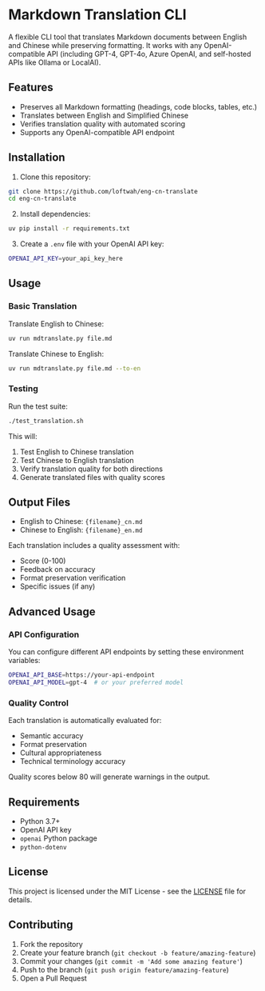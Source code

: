 # Markdown Translation CLI

A flexible CLI tool that translates Markdown documents between English and Chinese while preserving formatting. It works with any OpenAI-compatible API (including GPT-4, GPT-4o, Azure OpenAI, and self-hosted APIs like Ollama or LocalAI).

## Features

- Preserves all Markdown formatting (headings, code blocks, tables, etc.)
- Translates between English and Simplified Chinese
- Verifies translation quality with automated scoring
- Supports any OpenAI-compatible API endpoint

## Installation

1. Clone this repository:

```bash
git clone https://github.com/loftwah/eng-cn-translate
cd eng-cn-translate
```

2. Install dependencies:

```bash
uv pip install -r requirements.txt
```

3. Create a `.env` file with your OpenAI API key:

```bash
OPENAI_API_KEY=your_api_key_here
```

## Usage

### Basic Translation

Translate English to Chinese:

```bash
uv run mdtranslate.py file.md
```

Translate Chinese to English:

```bash
uv run mdtranslate.py file.md --to-en
```

### Testing

Run the test suite:

```bash
./test_translation.sh
```

This will:

1. Test English to Chinese translation
2. Test Chinese to English translation
3. Verify translation quality for both directions
4. Generate translated files with quality scores

## Output Files

- English to Chinese: `{filename}_cn.md`
- Chinese to English: `{filename}_en.md`

Each translation includes a quality assessment with:

- Score (0-100)
- Feedback on accuracy
- Format preservation verification
- Specific issues (if any)

## Advanced Usage

### API Configuration

You can configure different API endpoints by setting these environment variables:

```bash
OPENAI_API_BASE=https://your-api-endpoint
OPENAI_API_MODEL=gpt-4  # or your preferred model
```

### Quality Control

Each translation is automatically evaluated for:
- Semantic accuracy
- Format preservation
- Cultural appropriateness
- Technical terminology accuracy

Quality scores below 80 will generate warnings in the output.

## Requirements

- Python 3.7+
- OpenAI API key
- `openai` Python package
- `python-dotenv`

## License

This project is licensed under the MIT License - see the [LICENSE](LICENSE) file for details.

## Contributing

1. Fork the repository
2. Create your feature branch (`git checkout -b feature/amazing-feature`)
3. Commit your changes (`git commit -m 'Add some amazing feature'`)
4. Push to the branch (`git push origin feature/amazing-feature`)
5. Open a Pull Request
